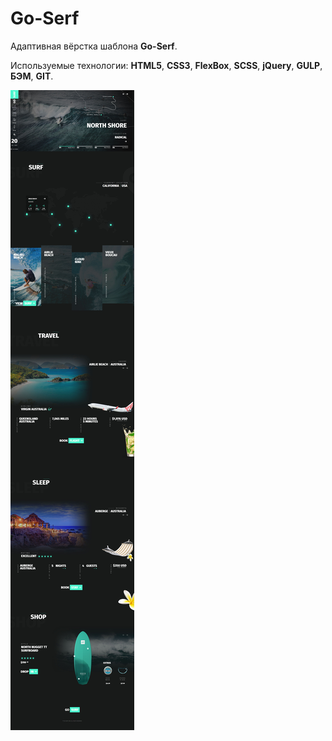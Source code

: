 # Go-Serf

Адаптивная вёрстка шаблона **Go-Serf**.

Используемые технологии: **HTML5**, **CSS3**, **FlexBox**, **SCSS**, **jQuery**, **GULP**, **БЭМ**, **GIT**.

![Go-Serf - Entire-Page](Go-Serf.jpg)
